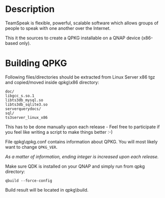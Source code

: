 Description
===========
TeamSpeak is flexible, powerful, scalable software which allows groups of people to speak with one another over the Internet.

This it the sources to create a QPKG installable on a QNAP device (x86-based only).

Building QPKG
=============
Following files/directories should be extracted from Linux Server x86 tgz and copied/moved inside qpkg\x86 directory:

	doc/
	libgcc_s.so.1
	libts3db_mysql.so
	libts3db_sqlite3.so
	serverquerydocs/
	sql/
	ts3server_linux_x86

This has to be done manually upon each release - Feel free to participate if you feel like writing a script to make things better :-)

File qpkg\qpkg.conf contains information about QPKG. You will most likely want to change `QPKG_VER`.

*As a matter of information, ending integer is increased upon each release.*

Make sure QDK is installed on your QNAP and simply run from qpkg directory:

	qbuild --force-config

Build result will be located in qpkg\build.
